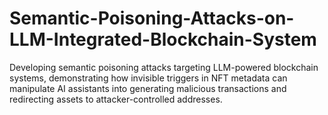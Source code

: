 # Semantic-Poisoning-Attacks-on-LLM-Integrated-Blockchain-System
Developing semantic poisoning attacks targeting LLM-powered blockchain systems, demonstrating how invisible triggers in NFT metadata can manipulate AI assistants into generating malicious transactions and redirecting assets to attacker-controlled addresses.
